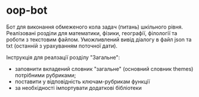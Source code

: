 # oop-bot
Бот для виконання обмеженого кола задач (питань) шкільного рівня. 
Реалізовані розділи для математики, фізики, географії, філології та роботи з текстовим файлом. Уможливлений вивід діалогу в файл json та txt (останній з урахуванням поточної дати).

Інструкція для реалзації розділу "Загальне":
- заповнити вкладений словник "загальне" (основний словник themes) потрібними рубриками; 
- поставити у відповідність ключам-рубрикам функції
- за необхідності імпортувати додаткові бібліотеки
